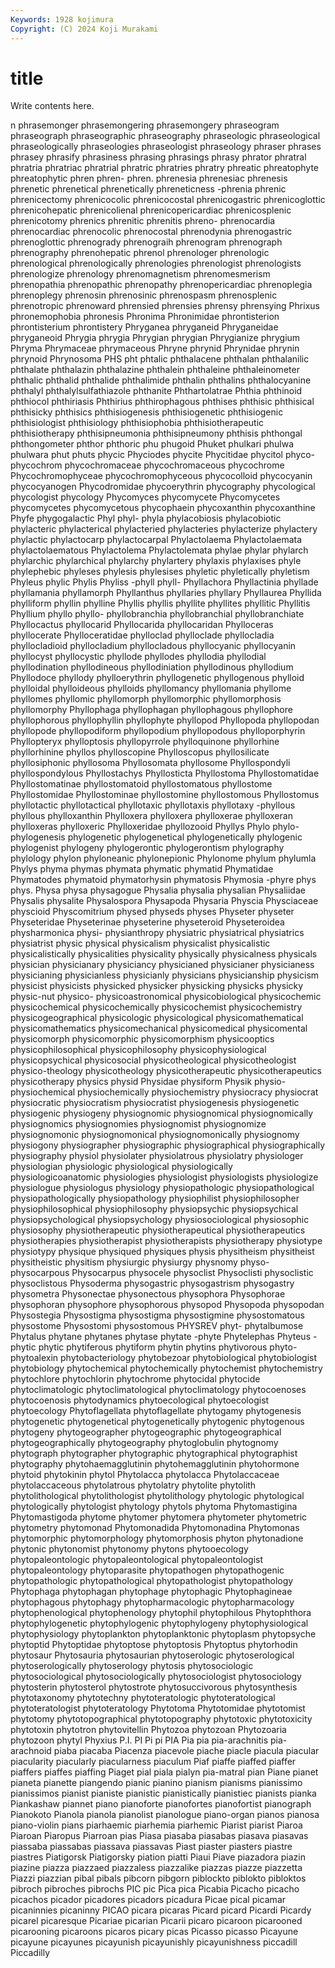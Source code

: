 ```yaml
---
Keywords: 1928 kojimura
Copyright: (C) 2024 Koji Murakami
---
```


# title

Write contents here.



n phrasemonger phrasemongering phrasemongery phraseogram phraseograph
phraseographic phraseography phraseologic phraseological phraseologically phraseologies phraseologist phraseology phraser phrases
phrasey phrasify phrasiness phrasing phrasings phrasy phrator phratral phratria phratriac
phratrial phratric phratries phratry phreatic phreatophyte phreatophytic phren phren- phren.
phrenesia phrenesiac phrenesis phrenetic phrenetical phrenetically phreneticness -phrenia phrenic phrenicectomy
phrenicocolic phrenicocostal phrenicogastric phrenicoglottic phrenicohepatic phrenicolienal phrenicopericardiac phrenicosplenic phrenicotomy phrenics
phrenitic phrenitis phreno- phrenocardia phrenocardiac phrenocolic phrenocostal phrenodynia phrenogastric phrenoglottic
phrenogrady phrenograih phrenogram phrenograph phrenography phrenohepatic phrenol phrenologer phrenologic phrenological
phrenologically phrenologies phrenologist phrenologists phrenologize phrenology phrenomagnetism phrenomesmerism phrenopathia phrenopathic
phrenopathy phrenopericardiac phrenoplegia phrenoplegy phrenosin phrenosinic phrenospasm phrenosplenic phrenotropic phrenoward
phrensied phrensies phrensy phrensying Phrixus phronemophobia phronesis Phronima Phronimidae phrontisterion
phrontisterium phrontistery Phryganea phryganeid Phryganeidae phryganeoid Phrygia phrygia Phrygian phrygian
Phrygianize phrygium Phryma Phrymaceae phrymaceous Phryne phrynid Phrynidae phrynin phrynoid
Phrynosoma PHS pht phtalic phthalacene phthalan phthalanilic phthalate phthalazin phthalazine
phthalein phthaleine phthaleinometer phthalic phthalid phthalide phthalimide phthalin phthalins phthalocyanine
phthalyl phthalylsulfathiazole phthanite Phthartolatrae Phthia phthinoid phthiocol phthiriasis Phthirius phthirophagous
phthises phthisic phthisical phthisicky phthisics phthisiogenesis phthisiogenetic phthisiogenic phthisiologist phthisiology
phthisiophobia phthisiotherapeutic phthisiotherapy phthisipneumonia phthisipneumony phthisis phthongal phthongometer phthor phthoric
phu phugoid Phuket phulkari phulwa phulwara phut phuts phycic Phyciodes
phycite Phycitidae phycitol phyco- phycochrom phycochromaceae phycochromaceous phycochrome Phycochromophyceae phycochromophyceous
phycocolloid phycocyanin phycocyanogen Phycodromidae phycoerythrin phycography phycological phycologist phycology Phycomyces
phycomycete Phycomycetes phycomycetes phycomycetous phycophaein phycoxanthin phycoxanthine Phyfe phygogalactic Phyl
phyl- phyla phylacobiosis phylacobiotic phylacteric phylacterical phylacteried phylacteries phylacterize phylactery
phylactic phylactocarp phylactocarpal Phylactolaema Phylactolaemata phylactolaematous Phylactolema Phylactolemata phylae phylar
phylarch phylarchic phylarchical phylarchy phylartery phylaxis phylaxises phyle phylephebic phyleses
phylesis phylesises phyletic phyletically phyletism Phyleus phylic Phylis Phyliss -phyll
phyll- Phyllachora Phyllactinia phyllade phyllamania phyllamorph Phyllanthus phyllaries phyllary Phyllaurea
Phyllida phylliform phyllin phylline Phyllis phyllis phyllite phyllites phyllitic Phyllitis
Phyllium phyllo phyllo- phyllobranchia phyllobranchial phyllobranchiate Phyllocactus phyllocarid Phyllocarida phyllocaridan
Phylloceras phyllocerate Phylloceratidae phylloclad phylloclade phyllocladia phyllocladioid phyllocladium phyllocladous phyllocyanic
phyllocyanin phyllocyst phyllocystic phyllode phyllodes phyllodia phyllodial phyllodination phyllodineous phyllodiniation
phyllodinous phyllodium Phyllodoce phyllody phylloerythrin phyllogenetic phyllogenous phylloid phylloidal phylloideous
phylloids phyllomancy phyllomania phyllome phyllomes phyllomic phyllomorph phyllomorphic phyllomorphosis phyllomorphy
Phyllophaga phyllophagan phyllophagous phyllophore phyllophorous phyllophyllin phyllophyte phyllopod Phyllopoda phyllopodan
phyllopode phyllopodiform phyllopodium phyllopodous phylloporphyrin Phyllopteryx phylloptosis phyllopyrrole phylloquinone phyllorhine
phyllorhinine phyllos phylloscopine Phylloscopus phyllosilicate phyllosiphonic phyllosoma Phyllosomata phyllosome Phyllospondyli
phyllospondylous Phyllostachys Phyllosticta Phyllostoma Phyllostomatidae Phyllostomatinae phyllostomatoid phyllostomatous phyllostome Phyllostomidae
Phyllostominae phyllostomine phyllostomous Phyllostomus phyllotactic phyllotactical phyllotaxic phyllotaxis phyllotaxy -phyllous
phyllous phylloxanthin Phylloxera phylloxera phylloxerae phylloxeran phylloxeras phylloxeric Phylloxeridae phyllozooid
Phyllys Phylo phylo- phylogenesis phylogenetic phylogenetical phylogenetically phylogenic phylogenist phylogeny
phylogerontic phylogerontism phylography phylology phylon phyloneanic phylonepionic Phylonome phylum phylumla
Phylys phyma phymas phymata phymatic phymatid Phymatidae Phymatodes phymatoid phymatorhysin
phymatosis Phymosia -phyre phys phys. Physa physa physagogue Physalia physalia
physalian Physaliidae Physalis physalite Physalospora Physapoda Physaria Physcia Physciaceae physcioid
Physcomitrium physed physeds physes Physeter physeter Physeteridae Physeterinae physeterine physeteroid
Physeteroidea physharmonica physi- physianthropy physiatric physiatrical physiatrics physiatrist physic physical
physicalism physicalist physicalistic physicalistically physicalities physicality physically physicalness physicals physician
physicianary physiciancy physicianed physicianer physicianess physicianing physicianless physicianly physicians physicianship
physicism physicist physicists physicked physicker physicking physicks physicky physic-nut physico-
physicoastronomical physicobiological physicochemic physicochemical physicochemically physicochemist physicochemistry physicogeographical physicologic physicological
physicomathematical physicomathematics physicomechanical physicomedical physicomental physicomorph physicomorphic physicomorphism physicooptics physicophilosophical
physicophilosophy physicophysiological physicopsychical physicosocial physicotheological physicotheologist physico-theology physicotheology physicotherapeutic physicotherapeutics
physicotherapy physics physid Physidae physiform Physik physio- physiochemical physiochemically physiochemistry
physiocracy physiocrat physiocratic physiocratism physiocratist physiogenesis physiogenetic physiogenic physiogeny physiognomic
physiognomical physiognomically physiognomics physiognomies physiognomist physiognomize physiognomonic physiognomonical physiognomonically physiognomy
physiogony physiographer physiographic physiographical physiographically physiography physiol physiolater physiolatrous physiolatry
physiologer physiologian physiologic physiological physiologically physiologicoanatomic physiologies physiologist physiologists physiologize
physiologue physiologus physiology physiopathologic physiopathological physiopathologically physiopathology physiophilist physiophilosopher physiophilosophical
physiophilosophy physiopsychic physiopsychical physiopsychological physiopsychology physiosociological physiosophic physiosophy physiotherapeutic physiotherapeutical
physiotherapeutics physiotherapies physiotherapist physiotherapists physiotherapy physiotype physiotypy physique physiqued physiques
physis physitheism physitheist physitheistic physitism physiurgic physiurgy physnomy physo- physocarpous
Physocarpus physocele physoclist Physoclisti physoclistic physoclistous Physoderma physogastric physogastrism physogastry
physometra Physonectae physonectous physophora Physophorae physophoran physophore physophorous physopod Physopoda
physopodan Physostegia Physostigma physostigma physostigmine physostomatous physostome Physostomi physostomous PHYSREV
phyt- phytalbumose Phytalus phytane phytanes phytase phytate -phyte Phytelephas Phyteus
-phytic phytic phytiferous phytiform phytin phytins phytivorous phyto- phytoalexin phytobacteriology
phytobezoar phytobiological phytobiologist phytobiology phytochemical phytochemically phytochemist phytochemistry phytochlore phytochlorin
phytochrome phytocidal phytocide phytoclimatologic phytoclimatological phytoclimatology phytocoenoses phytocoenosis phytodynamics phytoecological
phytoecologist phytoecology Phytoflagellata phytoflagellate phytogamy phytogenesis phytogenetic phytogenetical phytogenetically phytogenic
phytogenous phytogeny phytogeographer phytogeographic phytogeographical phytogeographically phytogeography phytoglobulin phytognomy phytograph
phytographer phytographic phytographical phytographist phytography phytohaemagglutinin phytohemagglutinin phytohormone phytoid phytokinin
phytol Phytolacca phytolacca Phytolaccaceae phytolaccaceous phytolatrous phytolatry phytolite phytolith phytolithological
phytolithologist phytolithology phytologic phytological phytologically phytologist phytology phytols phytoma Phytomastigina
Phytomastigoda phytome phytomer phytomera phytometer phytometric phytometry phytomonad Phytomonadida Phytomonadina
Phytomonas phytomorphic phytomorphology phytomorphosis phyton phytonadione phytonic phytonomist phytonomy phytons
phytooecology phytopaleontologic phytopaleontological phytopaleontologist phytopaleontology phytoparasite phytopathogen phytopathogenic phytopathologic phytopathological
phytopathologist phytopathology Phytophaga phytophagan phytophage phytophagic Phytophagineae phytophagous phytophagy phytopharmacologic
phytopharmacology phytophenological phytophenology phytophil phytophilous Phytophthora phytophylogenetic phytophylogenic phytophylogeny phytophysiological
phytophysiology phytoplankton phytoplanktonic phytoplasm phytopsyche phytoptid Phytoptidae phytoptose phytoptosis Phytoptus
phytorhodin phytosaur Phytosauria phytosaurian phytoserologic phytoserological phytoserologically phytoserology phytosis phytosociologic
phytosociological phytosociologically phytosociologist phytosociology phytosterin phytosterol phytostrote phytosuccivorous phytosynthesis phytotaxonomy
phytotechny phytoteratologic phytoteratological phytoteratologist phytoteratology Phytotoma Phytotomidae phytotomist phytotomy phytotopographical
phytotopography phytotoxic phytotoxicity phytotoxin phytotron phytovitellin Phytozoa phytozoan Phytozoaria phytozoon
phytyl Phyxius P.I. PI Pi pi PIA Pia pia pia-arachnitis
pia-arachnoid piaba piacaba Piacenza piacevole piache piacle piacula piacular piacularity
piacularly piacularness piaculum Piaf piaffe piaffed piaffer piaffers piaffes piaffing
Piaget pial piala pialyn pia-matral pian Piane pianet pianeta pianette
piangendo pianic pianino pianism pianisms pianissimo pianissimos pianist pianiste pianistic
pianistically pianistiec pianists pianka Piankashaw piannet piano pianoforte pianofortes pianofortist
pianograph Pianokoto Pianola pianola pianolist pianologue piano-organ pianos pianosa piano-violin
pians piarhaemic piarhemia piarhemic Piarist piarist Piaroa Piaroan Piaropus Piarroan
pias Piasa piasaba piasabas piasava piasavas piassaba piassabas piassava piassavas
Piast piaster piasters piastre piastres Piatigorsk Piatigorsky piation piatti Piaui
Piave piazadora piazin piazine piazza piazzaed piazzaless piazzalike piazzas piazze
piazzetta Piazzi piazzian pibal pibals pibcorn pibgorn piblockto piblokto pibloktos
pibroch pibroches pibrochs PIC pic Pica pica Picabia Picacho picacho
picachos picador picadores picadors picadura Picae pical picamar picaninnies picaninny
PICAO picara picaras Picard picard Picardi Picardy picarel picaresque Picariae
picarian Picarii picaro picaroon picarooned picarooning picaroons picaros picary picas
Picasso picasso Picayune picayune picayunes picayunish picayunishly picayunishness piccadill Piccadilly
